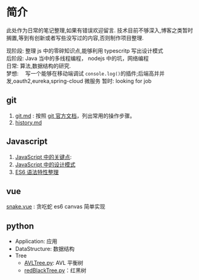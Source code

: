 # 简介

此处作为日常的笔记整理,如果有错误欢迎留言.
技术目前不够深入,博客之类暂时搁置,等到有创新或者写些没写过的内容,否则制作项目整理.

现阶段: 整理 js 中的零碎知识点,能够利用 typescritp 写出设计模式  
后阶段: Java 当中的多线程编程， nodejs 中的坑，网络编程  
日常: 算法,数据结构的研究.  
梦想:　 写一个能够在移动端调试 `console.log()`的插件;后端高并并发,oauth2,eureka,spring-cloud 微服务
暂时: looking for job

##

## git

1. [git.md](https://github.com/Rainbowxh/groceryStore/blob/master/git/git.md)
   : 按照 [git 官方文档](https://git-scm.com/book/en/v2)，列出常用的操作步骤。
1. [history.md]()

## Javascript

1. [JavaScript 中的关键点](https://github.com/Rainbowxh/groceryStore/blob/master/javascript/javascript.md):
1. [JavaScript 中的设计模式](https://github.com/Rainbowxh/groceryStore/blob/master/javascript/patternDesign.md)
1. [ES6 语法特性整理](https://github.com/Rainbowxh/groceryStore/blob/master/javascript/es6.md)

## vue

[snake.vue](https://github.com/Rainbowxh/groceryStore/blob/master/vue/snake.vue)
: 贪吃蛇 es6 canvas 简单实现

## python

- Application: 应用
- DataStructure: 数据结构
- Tree
  - [AVLTree.py](https://github.com/Rainbowxh/groceryStore/blob/master/python/Tree/AVLTree.py): AVL 平衡树
  - [redBlackTree.py](https://github.com/Rainbowxh/groceryStore/blob/master/python/Tree/redBlackTree.py)：红黑树
